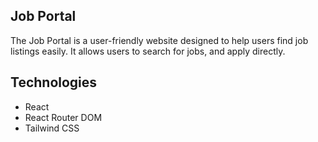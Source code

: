 ## Job Portal

The Job Portal is a user-friendly website designed to help users find job listings easily. It allows users to search for jobs, and apply directly. 

## Technologies
- React
- React Router DOM
- Tailwind CSS